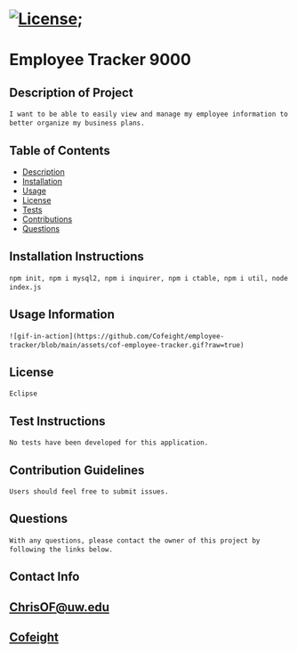 

# [![License](https://img.shields.io/badge/License-EPL%201.0-red.svg)](https://opensource.org/licenses/EPL-1.0);

# Employee Tracker 9000


## Description of Project
    I want to be able to easily view and manage my employee information to better organize my business plans.

## Table of Contents

* [Description](#description)
* [Installation](#installation)
* [Usage](#usage)
* [License](#license)
* [Tests](#tests)
* [Contributions](#contributions)
* [Questions](#questions)


## Installation Instructions
    npm init, npm i mysql2, npm i inquirer, npm i ctable, npm i util, node index.js

## Usage Information
    ![gif-in-action](https://github.com/Cofeight/employee-tracker/blob/main/assets/cof-employee-tracker.gif?raw=true)

## License
    Eclipse

## Test Instructions
    No tests have been developed for this application.
    
## Contribution Guidelines
    Users should feel free to submit issues.


## Questions
    With any questions, please contact the owner of this project by following the links below.

## Contact Info

## [ChrisOF@uw.edu](mailto:ChrisOF@uw.edu)

## [Cofeight](https://github.com/Cofeight)
    
